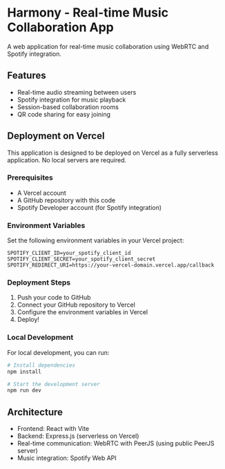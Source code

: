 # Harmony - Real-time Music Collaboration App

A web application for real-time music collaboration using WebRTC and Spotify integration.

## Features

- Real-time audio streaming between users
- Spotify integration for music playback
- Session-based collaboration rooms
- QR code sharing for easy joining

## Deployment on Vercel

This application is designed to be deployed on Vercel as a fully serverless application. No local servers are required.

### Prerequisites

- A Vercel account
- A GitHub repository with this code
- Spotify Developer account (for Spotify integration)

### Environment Variables

Set the following environment variables in your Vercel project:

```
SPOTIFY_CLIENT_ID=your_spotify_client_id
SPOTIFY_CLIENT_SECRET=your_spotify_client_secret
SPOTIFY_REDIRECT_URI=https://your-vercel-domain.vercel.app/callback
```

### Deployment Steps

1. Push your code to GitHub
2. Connect your GitHub repository to Vercel
3. Configure the environment variables in Vercel
4. Deploy!

### Local Development

For local development, you can run:

```bash
# Install dependencies
npm install

# Start the development server
npm run dev
```

## Architecture

- Frontend: React with Vite
- Backend: Express.js (serverless on Vercel)
- Real-time communication: WebRTC with PeerJS (using public PeerJS server)
- Music integration: Spotify Web API
